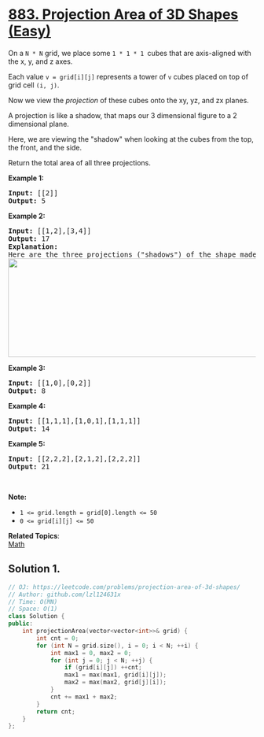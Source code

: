 # [883. Projection Area of 3D Shapes (Easy)](https://leetcode.com/problems/projection-area-of-3d-shapes/)

<p>On a&nbsp;<code>N&nbsp;*&nbsp;N</code> grid, we place some&nbsp;<code>1 * 1 * 1&nbsp;</code>cubes that are axis-aligned with the x, y, and z axes.</p>

<p>Each value&nbsp;<code>v = grid[i][j]</code>&nbsp;represents a tower of&nbsp;<code>v</code>&nbsp;cubes placed on top of grid cell <code>(i, j)</code>.</p>

<p>Now we view the&nbsp;<em>projection</em>&nbsp;of these cubes&nbsp;onto the xy, yz, and zx planes.</p>

<p>A projection is like a shadow, that&nbsp;maps our 3 dimensional figure to a 2 dimensional plane.&nbsp;</p>

<p>Here, we are viewing the "shadow" when looking at the cubes from the top, the front, and the side.</p>

<p>Return the total area of all three projections.</p>

<div>
<p><strong>Example 1:</strong></p>

<pre><strong>Input: </strong><span id="example-input-1-1">[[2]]</span>
<strong>Output: </strong><span id="example-output-1">5</span>
</pre>

<div>
<p><strong>Example 2:</strong></p>

<pre><strong>Input: </strong><span id="example-input-2-1">[[1,2],[3,4]]</span>
<strong>Output: </strong><span id="example-output-2">17</span>
<strong>Explanation: </strong>
Here are the three projections ("shadows") of the shape made with each axis-aligned plane.
<img alt="" src="https://s3-lc-upload.s3.amazonaws.com/uploads/2018/08/02/shadow.png" style="width: 749px; height: 200px;">
</pre>

<div>
<p><strong>Example 3:</strong></p>

<pre><strong>Input: </strong><span id="example-input-3-1">[[1,0],[0,2]]</span>
<strong>Output: </strong><span id="example-output-3">8</span>
</pre>

<div>
<p><strong>Example 4:</strong></p>

<pre><strong>Input: </strong><span id="example-input-4-1">[[1,1,1],[1,0,1],[1,1,1]]</span>
<strong>Output: </strong><span id="example-output-4">14</span>
</pre>

<div>
<p><strong>Example 5:</strong></p>

<pre><strong>Input: </strong><span id="example-input-5-1">[[2,2,2],[2,1,2],[2,2,2]]</span>
<strong>Output: </strong><span id="example-output-5">21</span>
</pre>

<p>&nbsp;</p>

<div>
<div>
<div>
<p><span><strong>Note:</strong></span></p>

<ul>
	<li><code>1 &lt;= grid.length = grid[0].length&nbsp;&lt;= 50</code></li>
	<li><code>0 &lt;= grid[i][j] &lt;= 50</code></li>
</ul>
</div>
</div>
</div>
</div>
</div>
</div>
</div>
</div>


**Related Topics**:  
[Math](https://leetcode.com/tag/math/)

## Solution 1.

```cpp
// OJ: https://leetcode.com/problems/projection-area-of-3d-shapes/
// Author: github.com/lzl124631x
// Time: O(MN)
// Space: O(1)
class Solution {
public:
    int projectionArea(vector<vector<int>>& grid) {
        int cnt = 0;
        for (int N = grid.size(), i = 0; i < N; ++i) {
            int max1 = 0, max2 = 0;
            for (int j = 0; j < N; ++j) {
                if (grid[i][j]) ++cnt;
                max1 = max(max1, grid[i][j]);
                max2 = max(max2, grid[j][i]);
            }
            cnt += max1 + max2;
        }
        return cnt;
    }
};
```